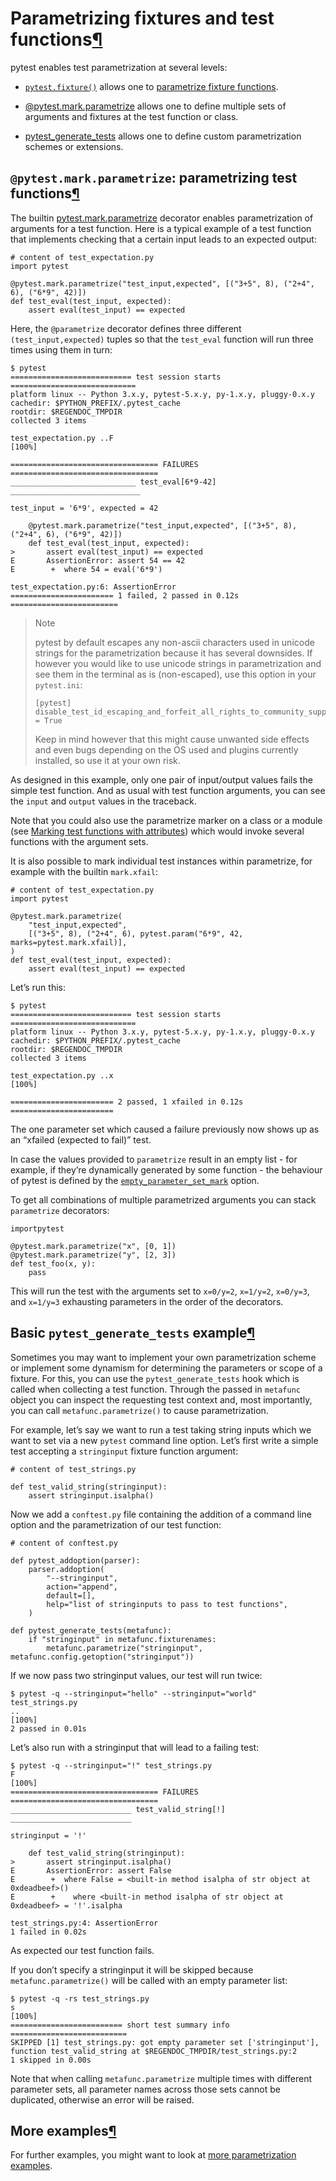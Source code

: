 # Parametrizing fixtures and test functions[¶](https://docs.pytest.org/en/latest/parametrize.html#parametrizing-fixtures-and-test-functions "Permalink to this headline")

pytest enables test parametrization at several levels:

- [`pytest.fixture()`](https://docs.pytest.org/en/latest/reference.html#pytest.fixture "pytest.fixture") allows one to
  [parametrize fixture functions](https://docs.pytest.org/en/latest/fixture.html#fixture-parametrize).

- [@pytest.mark.parametrize](https://docs.pytest.org/en/latest/parametrize.html#pytest-mark-parametrize) allows one to
  define multiple sets of arguments and fixtures at the test function or class.
- [pytest_generate_tests](https://docs.pytest.org/en/latest/parametrize.html#pytest-generate-tests) allows one to define
  custom parametrization schemes or extensions.

## `@pytest.mark.parametrize`: parametrizing test functions[¶](https://docs.pytest.org/en/latest/parametrize.html#pytest-mark-parametrize-parametrizing-test-functions "Permalink to this headline")

The builtin [pytest.mark.parametrize](https://docs.pytest.org/en/latest/reference.html#pytest-mark-parametrize-ref)
decorator enables parametrization of arguments for a test function. Here is a typical example of a test function that
implements checking that a certain input leads to an expected output:

```
# content of test_expectation.py
import pytest

@pytest.mark.parametrize("test_input,expected", [("3+5", 8), ("2+4", 6), ("6*9", 42)])
def test_eval(test_input, expected):
    assert eval(test_input) == expected
```

Here, the `@parametrize` decorator defines three different `(test_input,expected)` tuples so that the `test_eval`
function will run three times using them in turn:

```
$ pytest
=========================== test session starts ============================
platform linux -- Python 3.x.y, pytest-5.x.y, py-1.x.y, pluggy-0.x.y
cachedir: $PYTHON_PREFIX/.pytest_cache
rootdir: $REGENDOC_TMPDIR
collected 3 items

test_expectation.py ..F                                              [100%]

================================= FAILURES =================================
____________________________ test_eval[6*9-42] _____________________________

test_input = '6*9', expected = 42

    @pytest.mark.parametrize("test_input,expected", [("3+5", 8), ("2+4", 6), ("6*9", 42)])
    def test_eval(test_input, expected):
>       assert eval(test_input) == expected
E       AssertionError: assert 54 == 42
E        +  where 54 = eval('6*9')

test_expectation.py:6: AssertionError
======================= 1 failed, 2 passed in 0.12s ========================
```

> Note
>
> pytest by default escapes any non-ascii characters used in unicode strings for the parametrization because it has
> several downsides. If however you would like to use unicode strings in parametrization and see them in the terminal as
> is (non-escaped), use this option in your `pytest.ini`:
>
> ```
> [pytest]
> disable_test_id_escaping_and_forfeit_all_rights_to_community_support = True
> ```
>
> Keep in mind however that this might cause unwanted side effects and even bugs depending on the OS used and plugins
> currently installed, so use it at your own risk.

As designed in this example, only one pair of input/output values fails the simple test function. And as usual with test
function arguments, you can see the `input` and `output` values in the traceback.

Note that you could also use the parametrize marker on a class or a module (see
[Marking test functions with attributes](https://docs.pytest.org/en/latest/mark.html#mark)) which would invoke several
functions with the argument sets.

It is also possible to mark individual test instances within parametrize, for example with the builtin `mark.xfail`:

```
# content of test_expectation.py
import pytest

@pytest.mark.parametrize(
    "test_input,expected",
    [("3+5", 8), ("2+4", 6), pytest.param("6*9", 42, marks=pytest.mark.xfail)],
)
def test_eval(test_input, expected):
    assert eval(test_input) == expected
```

Let’s run this:

```
$ pytest
=========================== test session starts ============================
platform linux -- Python 3.x.y, pytest-5.x.y, py-1.x.y, pluggy-0.x.y
cachedir: $PYTHON_PREFIX/.pytest_cache
rootdir: $REGENDOC_TMPDIR
collected 3 items

test_expectation.py ..x                                              [100%]

======================= 2 passed, 1 xfailed in 0.12s =======================
```

The one parameter set which caused a failure previously now shows up as an “xfailed (expected to fail)” test.

In case the values provided to `parametrize` result in an empty list - for example, if they’re dynamically generated by
some function - the behaviour of pytest is defined by the
[`empty_parameter_set_mark`](https://docs.pytest.org/en/latest/reference.html#confval-empty_parameter_set_mark) option.

To get all combinations of multiple parametrized arguments you can stack `parametrize` decorators:

```
importpytest

@pytest.mark.parametrize("x", [0, 1])
@pytest.mark.parametrize("y", [2, 3])
def test_foo(x, y):
    pass
```

This will run the test with the arguments set to `x=0/y=2`, `x=1/y=2`, `x=0/y=3`, and `x=1/y=3` exhausting parameters in
the order of the decorators.

## Basic `pytest_generate_tests` example[¶](https://docs.pytest.org/en/latest/parametrize.html#basic-pytest-generate-tests-example "Permalink to this headline")

Sometimes you may want to implement your own parametrization scheme or implement some dynamism for determining the
parameters or scope of a fixture. For this, you can use the `pytest_generate_tests` hook which is called when collecting
a test function. Through the passed in `metafunc` object you can inspect the requesting test context and, most
importantly, you can call `metafunc.parametrize()` to cause parametrization.

For example, let’s say we want to run a test taking string inputs which we want to set via a new `pytest` command line
option. Let’s first write a simple test accepting a `stringinput` fixture function argument:

```
# content of test_strings.py

def test_valid_string(stringinput):
    assert stringinput.isalpha()
```

Now we add a `conftest.py` file containing the addition of a command line option and the parametrization of our test
function:

```
# content of conftest.py

def pytest_addoption(parser):
    parser.addoption(
        "--stringinput",
        action="append",
        default=[],
        help="list of stringinputs to pass to test functions",
    )

def pytest_generate_tests(metafunc):
    if "stringinput" in metafunc.fixturenames:
        metafunc.parametrize("stringinput", metafunc.config.getoption("stringinput"))
```

If we now pass two stringinput values, our test will run twice:

```
$ pytest -q --stringinput="hello" --stringinput="world" test_strings.py
..                                                                   [100%]
2 passed in 0.01s
```

Let’s also run with a stringinput that will lead to a failing test:

```
$ pytest -q --stringinput="!" test_strings.py
F                                                                    [100%]
================================= FAILURES =================================
___________________________ test_valid_string[!] ___________________________

stringinput = '!'

    def test_valid_string(stringinput):
>       assert stringinput.isalpha()
E       AssertionError: assert False
E        +  where False = <built-in method isalpha of str object at 0xdeadbeef>()
E        +    where <built-in method isalpha of str object at 0xdeadbeef> = '!'.isalpha

test_strings.py:4: AssertionError
1 failed in 0.02s
```

As expected our test function fails.

If you don’t specify a stringinput it will be skipped because `metafunc.parametrize()` will be called with an empty
parameter list:

```
$ pytest -q -rs test_strings.py
s                                                                    [100%]
========================= short test summary info ==========================
SKIPPED [1] test_strings.py: got empty parameter set ['stringinput'], function test_valid_string at $REGENDOC_TMPDIR/test_strings.py:2
1 skipped in 0.00s
```

Note that when calling `metafunc.parametrize` multiple times with different parameter sets, all parameter names across
those sets cannot be duplicated, otherwise an error will be raised.

## More examples[¶](https://docs.pytest.org/en/latest/parametrize.html#more-examples "Permalink to this headline")

For further examples, you might want to look at
[more parametrization examples](https://docs.pytest.org/en/latest/example/parametrize.html#paramexamples).
